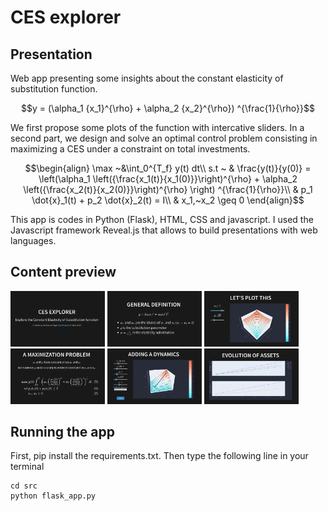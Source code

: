 # CES explorer

## Presentation

Web app presenting some insights about the constant elasticity of substitution function.

```math
y = (\alpha_1 {x_1}^{\rho} + \alpha_2 {x_2}^{\rho}) ^{\frac{1}{\rho}}
```

We first propose some plots of the function with intercative sliders.
In a second part, we design and solve an optimal control problem consisting in maximizing a CES under a constraint on total investments.

```math
\begin{align}
\max ~&\int_0^{T_f} y(t) dt\\
    s.t ~ & \frac{y(t)}{y(0)} = \left(\alpha_1 \left({\frac{x_1(t)}{x_1(0)}}\right)^{\rho} + \alpha_2
    \left({\frac{x_2(t)}{x_2(0)}}\right)^{\rho} \right) ^{\frac{1}{\rho}}\\
    & p_1 \dot{x}_1(t) + p_2 \dot{x}_2(t) = I\\
    & x_1,~x_2 \geq 0
\end{align}
```

This app is codes in Python (Flask), HTML, CSS and javascript. I used the Javascript framework Reveal.js that allows to build presentations with web languages.

## Content preview

<img src="slides/slide-1.png" width="30%"> <img src="slides/slide-2.png" width="30%"> <img src="slides/slide-3.png" width="30%">
<img src="slides/slide-5.png" width="30%"> <img src="slides/slide-6.png" width="30%"> <img src="slides/slide-6b.png" width="30%">

## Running the app

First, pip install the requirements.txt. Then type the following line in your terminal

```{bash}
cd src
python flask_app.py
```

